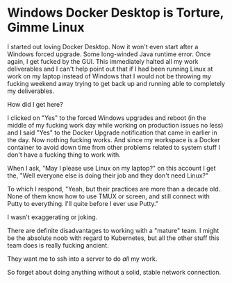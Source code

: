 # Windows Docker Desktop is Torture, Gimme Linux

I started out loving Docker Desktop. Now it won't even start after a
Windows forced upgrade. Some long-winded Java runtime error. Once again,
I get fucked by the GUI. This immediately halted all my work
deliverables and I can't help point out that if I had been running Linux
at work on my laptop instead of Windows that I would not be throwing my
fucking weekend away trying to get back up and running able to
completely my deliverables.

How did I get here?

I clicked on "Yes" to the forced Windows upgrades and reboot (in the
middle of my fucking work day while working on production issues no
less) and I said "Yes" to the Docker Upgrade notification that came in
earlier in the day. Now nothing fucking works. And since my workspace is
a Docker container to avoid down time from other problems related to
system stuff I don't have a fucking thing to work with.

When I ask, "May I please use Linux on my laptop?" on this account I get
the, "Well everyone else is doing their job and they don't need Linux?"

To which I respond, "Yeah, but their practices are more than a decade
old. None of them know how to use TMUX or screen, and still connect with
Putty to everything. I'll quite before I ever use Putty." 

I wasn't exaggerating or joking.

There are definite disadvantages to working with a "mature" team. I
might be the absolute noob with regard to Kubernetes, but all the other
stuff this team does is really fucking ancient.

They want me to ssh into a server to do *all* my work.

So forget about doing anything without a solid, stable network
connection.
